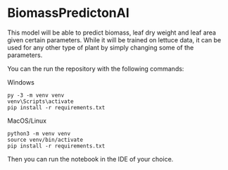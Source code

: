 # BiomassPredictonAI
This model will be able to predict biomass, leaf dry weight and leaf area given certain parameters. While it will be trained on lettuce data, it can be used for any other type of plant by simply changing some of the parameters.

You can the run the repository with the following commands:

Windows

```
py -3 -m venv venv
venv\Scripts\activate
pip install -r requirements.txt
```

MacOS/Linux

```
python3 -m venv venv
source venv/bin/activate
pip install -r requirements.txt
```

Then you can run the notebook in the IDE of your choice.